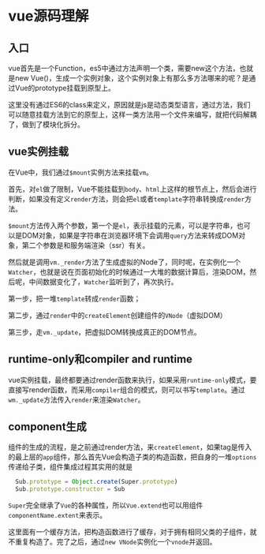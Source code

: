# vue源码理解

## 入口

vue首先是一个Function，es5中通过方法声明一个类，需要new这个方法，也就是new Vue()，生成一个实例对象，这个实例对象上有那么多方法哪来的呢？是通过Vue的prototype挂载到原型上。

这里没有通过ES6的class来定义，原因就是js是动态类型语言，通过方法，我们可以随意挂载方法到它的原型上，这样一类方法用一个文件来编写，就把代码解耦了，做到了模块化拆分。


## vue实例挂载

在Vue中，我们通过`$mount`实例方法来挂载`vm`。

首先，对`el`做了限制，Vue不能挂载到`body`、`html`上这样的根节点上，然后会进行判断，如果没有定义`render`方法，则会把`el`或者`template`字符串转换成`render`方法。

`$mount`方法传入两个参数，第一个是`el`，表示挂载的元素，可以是字符串，也可以是DOM对象，如果是字符串在浏览器环境下会调用`query`方法来转成DOM对象，第二个参数是和服务端渲染（ssr）有关。

然后就是调用`vm._render`方法了生成虚拟的Node了，同时呢，在实例化一个`Watcher`，也就是说在页面初始化的时候通过一大堆的数据计算后，渲染DOM，然后呢，中间数据变化了，`Watcher`监听到了，再次执行。

第一步，把一堆`template`转成`render`函数；

第二步，通过`render`中的`createElement`创建组件的`VNode`（虚拟DOM）

第三步，走`vm._update`，把虚拟DOM转换成真正的DOM节点。

## runtime-only和compiler and runtime

vue实例挂载，最终都要通过render函数来执行，如果采用`runtime-only`模式，要直接写render函数，而采用`compiler`组合的模式，则可以书写`template`。通过`wm._update`方法传入`render`来渲染`Watcher`。

## component生成

组件的生成的流程，是之前通过render方法，来`createElement`，如果tag是传入的最上层的`app`组件，那么首先Vue会构造子类的构造函数，把自身的一堆`options`传递给子类，组件集成过程其实用的就是

```js
  Sub.prototype = Object.create(Super.prototype)
  Sub.prototype.constructor = Sub
```

`Super`完全继承了`Vue`的各种属性，所以`Vue.extend`也可以用组件`componentName.extent`来表示。

这里面有一个缓存方法，把构造函数进行了缓存，对于拥有相同父类的子组件，就不重复构造了。完了之后，通过`new VNode`实例化一个`vnode`并返回。




